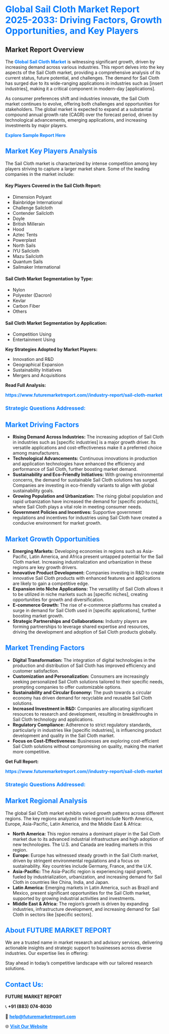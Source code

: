 <h1 style="color: #007BFF;">Global Sail Cloth Market Report 2025-2033: Driving Factors, Growth Opportunities, and Key Players</h1>

<section id="overview">
<h2>Market Report Overview</h2>
<p>The <a href="https://www.futuremarketreport.com//industry-report/sail-cloth-market" style="color: #007BFF; text-decoration: none;"><strong>Global Sail Cloth Market</strong></a> is witnessing significant growth, driven by increasing demand across various industries. This report delves into the key aspects of the Sail Cloth market, providing a comprehensive analysis of its current status, future potential, and challenges. The demand for Sail Cloth has surged due to its wide-ranging applications in industries such as [insert industries], making it a critical component in modern-day [applications].</p>
<p>As consumer preferences shift and industries innovate, the Sail Cloth market continues to evolve, offering both challenges and opportunities for stakeholders. The global market is expected to expand at a substantial compound annual growth rate (CAGR) over the forecast period, driven by technological advancements, emerging applications, and increasing investments by major players.</p>
</section>

<section id="overview">
<p><a href="https://www.futuremarketreport.com//request-sample/reportId=64323" style="color: #007BFF; text-decoration: none;"><strong>Explore Sample Report Here</strong></a></p>
</section>

<section id="key-players">
<h2 style="color: #007BFF;">Market Key Players Analysis</h2>
<p>The Sail Cloth market is characterized by intense competition among key players striving to capture a larger market share. Some of the leading companies in the market include:</p>
<h4>Key Players Covered in the Sail Cloth Report:</h4>
<ul><li>Dimension Polyant</li><li>Bainbridge International</li><li>Challenge Sailcloth</li><li>Contender Sailcloth</li><li>Doyle</li><li>British Millerain</li><li>Hood</li><li>Aztec Tents</li><li>Powerplast</li><li>North Sails</li><li>IYU Sailcloth</li><li>Mazu Sailcloth</li><li>Quantum Sails</li><li>Sailmaker International</li></ul>
<h4>Sail Cloth Market Segmentation by Type:</h4>
<ul><li>Nylon</li><li>Polyester (Dacron)</li><li>Kevlar</li><li>Carbon Fiber</li><li>Others</li></ul>

<h4>Sail Cloth Market Segmentation by Application:</h4>
<ul><li>Competition Using</li><li>Entertainment Using</li></ul>
<p><strong>Key Strategies Adopted by Market Players:</strong></p>
<ul>
<li>Innovation and R&D</li>
<li>Geographical Expansion</li>
<li>Sustainability Initiatives</li>
<li>Mergers and Acquisitions</li>
</ul>
</section>

<section>
<p><strong>Read Full Analysis: </strong></p><a href="https://www.futuremarketreport.com//industry-report/sail-cloth-market" style="color: #007BFF; text-decoration: none;"><strong>https://www.futuremarketreport.com//industry-report/sail-cloth-market</strong></a>
<h3 style="color: #007BFF;">Strategic Questions Addressed:</h3>
</section>

<section id="driving-factors">
<h2 style="color: #007BFF;">Market Driving Factors</h2>
<ul>
<li><strong>Rising Demand Across Industries:</strong> The increasing adoption of Sail Cloth in industries such as [specific industries] is a major growth driver. Its versatile applications and cost-effectiveness make it a preferred choice among manufacturers.</li>
<li><strong>Technological Advancements:</strong> Continuous innovations in production and application technologies have enhanced the efficiency and performance of Sail Cloth, further boosting market demand.</li>
<li><strong>Sustainability and Eco-Friendly Initiatives:</strong> With growing environmental concerns, the demand for sustainable Sail Cloth solutions has surged. Companies are investing in eco-friendly variants to align with global sustainability goals.</li>
<li><strong>Growing Population and Urbanization:</strong> The rising global population and rapid urbanization have increased the demand for [specific products], where Sail Cloth plays a vital role in meeting consumer needs.</li>
<li><strong>Government Policies and Incentives:</strong> Supportive government regulations and incentives for industries using Sail Cloth have created a conducive environment for market growth.</li>
</ul>
</section>

<section id="growth-opportunities">
<h2 style="color: #007BFF;">Market Growth Opportunities</h2>
<ul>
<li><strong>Emerging Markets:</strong> Developing economies in regions such as Asia-Pacific, Latin America, and Africa present untapped potential for the Sail Cloth market. Increasing industrialization and urbanization in these regions are key growth drivers.</li>
<li><strong>Innovative Product Development:</strong> Companies investing in R&D to create innovative Sail Cloth products with enhanced features and applications are likely to gain a competitive edge.</li>
<li><strong>Expansion into Niche Applications:</strong> The versatility of Sail Cloth allows it to be utilized in niche markets such as [specific niches], creating opportunities for growth and diversification.</li>
<li><strong>E-commerce Growth:</strong> The rise of e-commerce platforms has created a surge in demand for Sail Cloth used in [specific applications], further boosting market growth.</li>
<li><strong>Strategic Partnerships and Collaborations:</strong> Industry players are forming partnerships to leverage shared expertise and resources, driving the development and adoption of Sail Cloth products globally.</li>
</ul>
</section>

<section id="trending-factors">
<h2 style="color: #007BFF;">Market Trending Factors</h2>
<ul>
<li><strong>Digital Transformation:</strong> The integration of digital technologies in the production and distribution of Sail Cloth has improved efficiency and customer satisfaction.</li>
<li><strong>Customization and Personalization:</strong> Consumers are increasingly seeking personalized Sail Cloth solutions tailored to their specific needs, prompting companies to offer customizable options.</li>
<li><strong>Sustainability and Circular Economy:</strong> The push towards a circular economy has driven demand for recyclable and reusable Sail Cloth solutions.</li>
<li><strong>Increased Investment in R&D:</strong> Companies are allocating significant resources to research and development, resulting in breakthroughs in Sail Cloth technology and applications.</li>
<li><strong>Regulatory Compliance:</strong> Adherence to strict regulatory standards, particularly in industries like [specific industries], is influencing product development and quality in the Sail Cloth market.</li>
<li><strong>Focus on Cost-Effectiveness:</strong> Businesses are exploring cost-efficient Sail Cloth solutions without compromising on quality, making the market more competitive.</li>
</ul>
</section>

<section>
<p><strong>Get Full Report: </strong></p><a href="https://www.futuremarketreport.com//industry-report/sail-cloth-market" style="color: #007BFF; text-decoration: none;"><strong>https://www.futuremarketreport.com//industry-report/sail-cloth-market</strong></a>
<h3 style="color: #007BFF;">Strategic Questions Addressed:</h3>
</section>


<section id="regional-analysis">
<h2 style="color: #007BFF;">Market Regional Analysis</h2>
<p>The global Sail Cloth market exhibits varied growth patterns across different regions. The key regions analyzed in this report include North America, Europe, Asia-Pacific, Latin America, and the Middle East & Africa:</p>
<ul>
<li><strong>North America:</strong> This region remains a dominant player in the Sail Cloth market due to its advanced industrial infrastructure and high adoption of new technologies. The U.S. and Canada are leading markets in this region.</li>
<li><strong>Europe:</strong> Europe has witnessed steady growth in the Sail Cloth market, driven by stringent environmental regulations and a focus on sustainability. Key countries include Germany, France, and the U.K.</li>
<li><strong>Asia-Pacific:</strong> The Asia-Pacific region is experiencing rapid growth, fueled by industrialization, urbanization, and increasing demand for Sail Cloth in countries like China, India, and Japan.</li>
<li><strong>Latin America:</strong> Emerging markets in Latin America, such as Brazil and Mexico, present significant opportunities for the Sail Cloth market, supported by growing industrial activities and investments.</li>
<li><strong>Middle East & Africa:</strong> The region’s growth is driven by expanding industries, infrastructure development, and increasing demand for Sail Cloth in sectors like [specific sectors].</li>
</ul>
</section>

<footer>
<h2 style="color: #007BFF;">About FUTURE MARKET REPORT</h2>
<p>We are a trusted name in market research and advisory services, delivering actionable insights and strategic support to businesses across diverse industries. Our expertise lies in offering:</p>

<p>Stay ahead in today’s competitive landscape with our tailored research solutions.</p>

<h2 style="color: #007BFF;">Contact Us:</h2>
<p><strong>FUTURE MARKET REPORT</strong></p>
<p>📞 <strong>+91 (883) 074-8030</strong></p>
<p>📧 <strong><a href="mailto:help@futuremarketreport.com" style="color: #007BFF;">help@futuremarketreport.com</a></strong></p>
<p>🌐 <strong><a href="https://www.futuremarketreport.com/" style="color: #007BFF;">Visit Our Website</a></strong></p>
</footer>